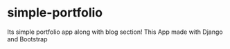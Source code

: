# simple-portfolio
Its simple portfolio app along with blog section!
This App made with Django and Bootstrap
